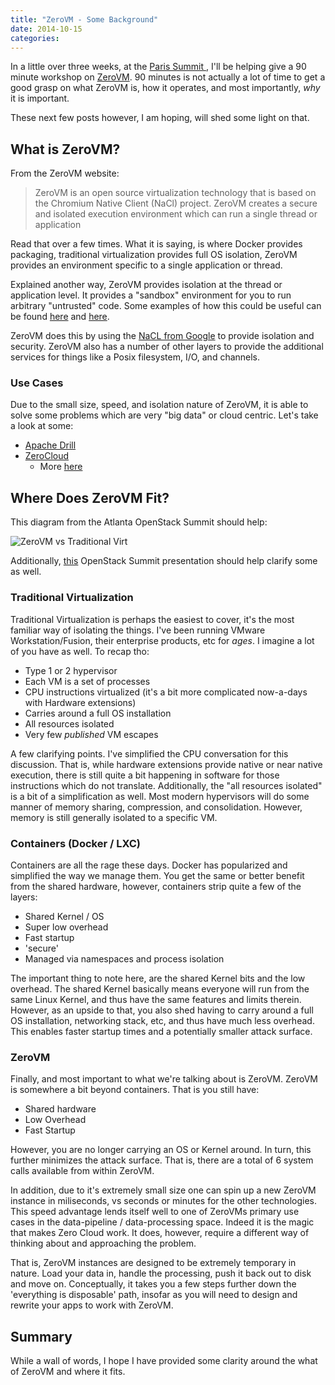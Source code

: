 ```yaml
---
title: "ZeroVM - Some Background"
date: 2014-10-15
categories: 
---
```


In a little over three weeks, at the [Paris Summit ](https://www.openstack.org/summit/openstack-paris-summit-2014/), I'll be helping give a 90 minute workshop on [ZeroVM](http://zerovm.org/). 90 minutes is not actually a lot of time to get a good grasp on what ZeroVM is, how it operates, and most importantly, *why* it is important.

These next few posts however, I am hoping, will shed some light on that.

## What is ZeroVM?
From the ZeroVM website:

> ZeroVM is an open source virtualization technology that is based on the Chromium Native Client (NaCl) project. ZeroVM creates a secure and isolated execution environment which can run a single thread or application

Read that over a few times. What it is saying, is where Docker provides packaging, traditional virtualization provides full OS isolation, ZeroVM provides an environment specific to a single application or thread.

Explained another way, ZeroVM provides isolation at the thread or application level. It provides a "sandbox" environment for you to run arbitrary "untrusted" code. Some examples of how this could be useful can be found [here](http://play.golang.org/) and [here](https://www.python.org/shell/).

ZeroVM does this by using the [NaCL from Google](http://en.wikipedia.org/wiki/Google_Native_Client) to provide isolation and security. ZeroVM also has a number of other layers to provide the additional services for things like a Posix filesystem, I/O, and channels.

### Use Cases

Due to the small size, speed, and isolation nature of ZeroVM, it is able to solve some problems which are very "big data" or cloud centric. Let's take a look at some:

- [Apache Drill](http://incubator.apache.org/drill/) 
- [ZeroCloud](http://docs.zerovm.org/en/latest/zerocloud/overview.html)
    + More [here](http://openstack.prov12n.com/getting-started-with-zerovm/)

## Where Does ZeroVM Fit?

This diagram from the Atlanta OpenStack Summit should help:

![ZeroVM vs Traditional Virt](http://openstack.prov12n.com/screens/Using_ZeroVM_and_Swift_to_Build_a_Compute_Enabled_Storage_Platform_-_YouTube_2014-10-13_14-00-42.jpg)

Additionally, [this](https://www.youtube.com/watch?v=oR1RUSdUQCs#t=424) OpenStack Summit presentation should help clarify some as well.

### Traditional Virtualization

Traditional Virtualization is perhaps the easiest to cover, it's the most familiar way of isolating the things. I've been running VMware Workstation/Fusion, their enterprise products, etc for *ages*. I imagine a lot of you have as well. To recap tho:

- Type 1 or 2 hypervisor
- Each VM is a set of processes
- CPU instructions virtualized (it's a bit more complicated now-a-days with Hardware extensions)
- Carries around a full OS installation
- All resources isolated
- Very few *published* VM escapes

A few clarifying points. I've simplified the CPU conversation for this discussion. That is, while hardware extensions provide native or near native execution, there is still quite a bit happening in software for those instructions which do not translate. Additionally, the "all resources isolated" is a bit of a simplification as well. Most modern hypervisors will do some manner of memory sharing, compression, and consolidation. However, memory is still generally isolated to a specific VM.

### Containers (Docker / LXC)

Containers are all the rage these days. Docker has popularized and simplified the way we manage them. You get the same or better benefit from the shared hardware, however, containers strip quite a few of the layers:

- Shared Kernel / OS
- Super low overhead
- Fast startup
- 'secure'
- Managed via namespaces and process isolation

The important thing to note here, are the shared Kernel bits and the low overhead. The shared Kernel basically means everyone will run from the same Linux Kernel, and thus have the same features and limits therein. However, as an upside to that, you also shed having to carry around a full OS installation, networking stack, etc, and thus have much less overhead. This enables faster startup times and a potentially smaller attack surface.

### ZeroVM

Finally, and most important to what we're talking about is ZeroVM. ZeroVM is somewhere a bit beyond containers. That is you still have:

- Shared hardware
- Low Overhead
- Fast Startup

However, you are no longer carrying an OS or Kernel around. In turn, this further minimizes the attack surface. That is, there are a total of 6 system calls available from within ZeroVM.

In addition, due to it's extremely small size one can spin up a new ZeroVM instance in miliseconds, vs seconds or minutes for the other technologies. This speed advantage lends itself well to one of ZeroVMs primary use cases in the data-pipeline / data-processing space. Indeed it is the magic that makes Zero Cloud work. It does, however, require a different way of thinking about and approaching the problem. 

That is, ZeroVM instances are designed to be extremely temporary in nature. Load your data in, handle the processing, push it back out to disk and move on. Conceptually, it takes you a few steps further down the 'everything is disposable' path, insofar as you will need to design and rewrite your apps to work with ZeroVM.

## Summary

While a wall of words, I hope I have provided some clarity around the what of ZeroVM and where it fits.
